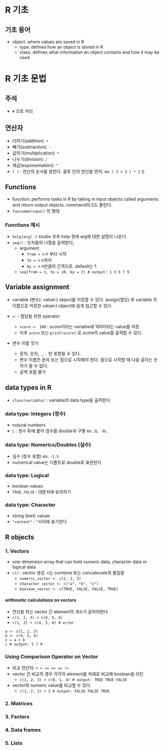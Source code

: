 # R 기초  
## 기초 용어  
- object: where values are saved in R  
    - type: defines how an object is stored in R  
    - class: defines what information an object contains and how it may be used  


# R 기초 문법  

## 주석  
- `#` 으로 처리  

## 연산자  
- 더하기(addition): `+`  
- 빼기(subtraction): `-`  
- 곱하기(multiplication): `*`  
- 나누기(division): `/`  
- 제곱(exponentiation): `^`  
- `( )` : 연산의 순서를 정한다. 괄호 안의 연산을 먼저.  ex. `( 3 + 3 ) * 2` ()  

## Functions  
- function: performs tasks in R by taking in input objects called arguments and return output objects. command라고도 불린다.  
- `funcname(input)` 의 형태  
### Functions 예시  
- `help(arg)` : r studio 우측 help 창에 arg에 대한 설명이 나온다.  
- `seq()` : 숫자들의 나열을 출력한다,  
    - argument  
        - `from = n` n 부터 시작  
        - `to = n` n까지  
        - `by = n` n만큼의 간격으로. default는 1.   
    - `seq(from = 1, to = 10, by = 2) # output: 1 3 5 7 9`  

## Variable assignment  
- variable (변수): value나 object를 저장할 수 있다. assign(할당) 후 variable 의 이름으로 저장한 value나 object에 쉽게 접근할 수 있다.  
- `<-` : 할당을 위한 operator   
    - `score <- 100` : score이라는 variable에 100이라는 value를 저장  
    - 이후 `score` 또는 `print(score)` 로 score의 value를 출력할 수 있다.   

- 변수 이름 짓기  
    - 문자, 숫자, `_`, `.` 만 포함될 수 있다.  
    - 변수 이름은 문자 또는 점으로 시작해야 한다. 점으로 시작할 때 다음 글자는 숫자가 올 수 없다.  
    - 공백 포함 불가  

## data types in R   
- `class(variable)` : variable의 data type을 출력한다  

### data type: Integers (정수)  
- nutural numbers  
- `L` : 정수 뒤에 붙어 정수를 double과 구별 ex. `3L -6L`  

### data type: Numerics/Doubles (실수)  
- 실수 (정수 포함) ex. `-1.5`  
- numerical value는 디폴트로 double로 표현된다  

### data type: Logical  
- boolean values  
- `TRUE`, `FALSE` : 대문자에 유의하기  

### data type: Character
- string (text) values  
- `"content"` : `"`사이에 표기한다

## R objects  

### 1. Vectors  
- one-dimension array that can hold numeric data, character data or logical data  
- `c()` : vector 생성. c는 combine 또는 concatenate의 줄임말  
    - `numeric_vector <- c(1, 2, 3)`  
    - `character_vector <- c("a", "b", "c")`  
    - `boolean_vector <- c(TRUE, FALSE, FALSE, TRUE)`  

#### arithmetic calculations on vectors  
- 연산을 하는 vector 간 element의 개수가 같아야한다 
- `c(1, 2, 3) + c(4, 5, 6)`  
- `c(1, 2) + c(4, 5, 6) # error`  
```
a <- c(1, 2, 3)
b <- c(4, 5, 6)
c = a + b 
c # output: 5 7 9  
```
### Using Comparison Operator on Vector  
- 비교 연산자: `< > <= >= == !=`  
- vector 간 비교의 경우 각각의 element를 차례로 비교해 boolean을 리턴  
    - `c(1, 2, 3) > c(0, 1, 4) # output: TRUE TRUE FALSE`  
- vector와 numeric value를 비교할 수 있다.  
    - `c(1, 2, 3) > 2 # output: FALSE FALSE TRUE`  
    








### 2. Matrices  

### 3. Factors  

### 4. Data frames  

### 5. Lists  




